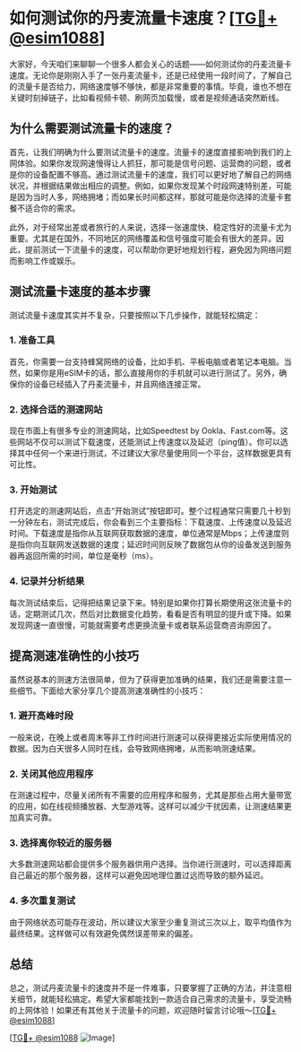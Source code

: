 # 如何测试你的丹麦流量卡速度？[[TG💪+ @esim1088](https://t.me/s/esim1088)]

大家好，今天咱们来聊聊一个很多人都会关心的话题——如何测试你的丹麦流量卡速度。无论你是刚刚入手了一张丹麦流量卡，还是已经使用一段时间了，了解自己的流量卡是否给力，网络速度够不够快，都是非常重要的事情。毕竟，谁也不想在关键时刻掉链子，比如看视频卡顿、刷网页加载慢，或者是视频通话突然断线。

## 为什么需要测试流量卡的速度？

首先，让我们明确为什么要测试流量卡的速度。流量卡的速度直接影响到我们的上网体验。如果你发现网速慢得让人抓狂，那可能是信号问题、运营商的问题，或者是你的设备配置不够高。通过测试流量卡的速度，我们可以更好地了解自己的网络状况，并根据结果做出相应的调整。例如，如果你发现某个时段网速特别差，可能是因为当时人多，网络拥堵；而如果长时间都这样，那就可能是你选择的流量卡套餐不适合你的需求。

此外，对于经常出差或者旅行的人来说，选择一张速度快、稳定性好的流量卡尤为重要。尤其是在国外，不同地区的网络覆盖和信号强度可能会有很大的差异。因此，提前测试一下流量卡的速度，可以帮助你更好地规划行程，避免因为网络问题而影响工作或娱乐。

## 测试流量卡速度的基本步骤

测试流量卡速度其实并不复杂，只要按照以下几步操作，就能轻松搞定：

### 1. **准备工具**

首先，你需要一台支持蜂窝网络的设备，比如手机、平板电脑或者笔记本电脑。当然，如果你是用eSIM卡的话，那么直接用你的手机就可以进行测试了。另外，确保你的设备已经插入了丹麦流量卡，并且网络连接正常。

### 2. **选择合适的测速网站**

现在市面上有很多专业的测速网站，比如Speedtest by Ookla、Fast.com等。这些网站不仅可以测试下载速度，还能测试上传速度以及延迟（ping值）。你可以选择其中任何一个来进行测试，不过建议大家尽量使用同一个平台，这样数据更具有可比性。

### 3. **开始测试**

打开选定的测速网站后，点击“开始测试”按钮即可。整个过程通常只需要几十秒到一分钟左右，测试完成后，你会看到三个主要指标：下载速度、上传速度以及延迟时间。下载速度是指你从互联网获取数据的速度，单位通常是Mbps；上传速度则是指你向互联网发送数据的速度；延迟时间则反映了数据包从你的设备发送到服务器再返回所需的时间，单位是毫秒（ms）。

### 4. **记录并分析结果**

每次测试结束后，记得把结果记录下来。特别是如果你打算长期使用这张流量卡的话，定期测试几次，然后对比数据变化趋势，看看是否有明显的提升或下降。如果发现网速一直很慢，可能就需要考虑更换流量卡或者联系运营商咨询原因了。

## 提高测速准确性的小技巧

虽然说基本的测速方法很简单，但为了获得更加准确的结果，我们还是需要注意一些细节。下面给大家分享几个提高测速准确性的小技巧：

### 1. **避开高峰时段**

一般来说，在晚上或者周末等非工作时间进行测速可以获得更接近实际使用情况的数据。因为白天很多人同时在线，会导致网络拥堵，从而影响测速结果。

### 2. **关闭其他应用程序**

在测速过程中，尽量关闭所有不需要的应用程序和服务，尤其是那些占用大量带宽的应用，如在线视频播放器、大型游戏等。这样可以减少干扰因素，让测速结果更加真实可靠。

### 3. **选择离你较近的服务器**

大多数测速网站都会提供多个服务器供用户选择。当你进行测速时，可以选择距离自己最近的那个服务器，这样可以避免因地理位置过远而导致的额外延迟。

### 4. **多次重复测试**

由于网络状态可能存在波动，所以建议大家至少重复测试三次以上，取平均值作为最终结果。这样做可以有效避免偶然误差带来的偏差。

## 总结

总之，测试丹麦流量卡的速度并不是一件难事，只要掌握了正确的方法，并注意相关细节，就能轻松搞定。希望大家都能找到一款适合自己需求的流量卡，享受流畅的上网体验！如果还有其他关于流量卡的问题，欢迎随时留言讨论哦～[[TG💪+ @esim1088](https://t.me/s/esim1088)]

[[TG💪+ @esim1088](https://t.me/s/esim1088) ![Image](https://i.postimg.cc/4NQfJmqS/Snipaste-2025-05-13-00-14-12.png)]